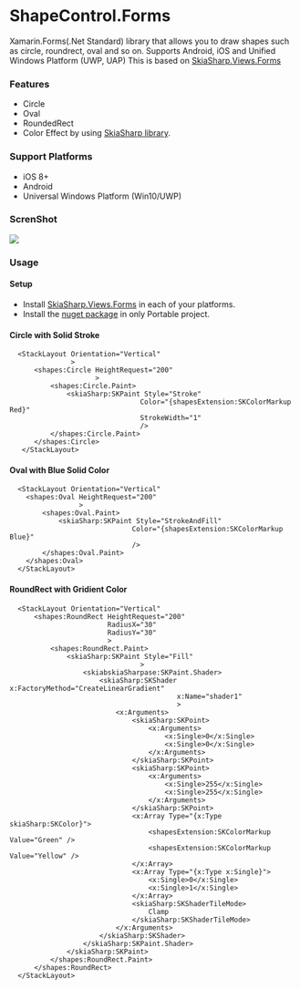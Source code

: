 # ShapeControl.Forms

Xamarin.Forms(.Net Standard) library that allows you to draw shapes such as circle, roundrect, oval and so on.
Supports Android, iOS and Unified Windows Platform (UWP, UAP)
This is based on [SkiaSharp.Views.Forms](https://www.nuget.org/packages/SkiaSharp.Views.Forms)

### Features

* Circle
* Oval
* RoundedRect
* Color Effect by using [SkiaSharp library](https://www.nuget.org/packages/SkiaSharp.Views.Forms).

### Support Platforms

* iOS 8+
* Android
* Universal Windows Platform (Win10/UWP)

### ScrenShot

<img src="ScreenShots/IMG_1113.PNG" />

### Usage

#### Setup

* Install [SkiaSharp.Views.Forms](https://www.nuget.org/packages/SkiaSharp.Views.Forms) in each of your platforms.
* Install the [nuget package](https://www.nuget.org/packages/ShapeControl.Forms/) in only Portable project.

#### Circle with Solid Stroke

```
  <StackLayout Orientation="Vertical"
               >
      <shapes:Circle HeightRequest="200"
                     >
          <shapes:Circle.Paint>
              <skiaSharp:SKPaint Style="Stroke"
                                Color="{shapesExtension:SKColorMarkup Red}"
                                StrokeWidth="1"
                                />
          </shapes:Circle.Paint>
      </shapes:Circle>
   </StackLayout>
```

#### Oval with Blue Solid Color

```
  <StackLayout Orientation="Vertical"
    <shapes:Oval HeightRequest="200"
                 >
        <shapes:Oval.Paint>
            <skiaSharp:SKPaint Style="StrokeAndFill"
                              Color="{shapesExtension:SKColorMarkup Blue}"
                              />
        </shapes:Oval.Paint>
    </shapes:Oval>
  </StackLayout>
```

#### RoundRect with Gridient Color

```
  <StackLayout Orientation="Vertical"
      <shapes:RoundRect HeightRequest="200"
                        RadiusX="30"
                        RadiusY="30"
                        >
          <shapes:RoundRect.Paint>
              <skiaSharp:SKPaint Style="Fill"
                                >
                  <skiabskiaSharpase:SKPaint.Shader>
                      <skiaSharp:SKShader x:FactoryMethod="CreateLinearGradient"
                                         x:Name="shader1"
                                         >
                          <x:Arguments>
                              <skiaSharp:SKPoint>
                                  <x:Arguments>
                                      <x:Single>0</x:Single>
                                      <x:Single>0</x:Single>
                                  </x:Arguments>
                              </skiaSharp:SKPoint>
                              <skiaSharp:SKPoint>
                                  <x:Arguments>
                                      <x:Single>255</x:Single>
                                      <x:Single>255</x:Single>
                                  </x:Arguments>
                              </skiaSharp:SKPoint>
                              <x:Array Type="{x:Type skiaSharp:SKColor}">
                                  <shapesExtension:SKColorMarkup Value="Green" />
                                  <shapesExtension:SKColorMarkup Value="Yellow" />
                              </x:Array>
                              <x:Array Type="{x:Type x:Single}">
                                  <x:Single>0</x:Single>
                                  <x:Single>1</x:Single>
                              </x:Array>
                              <skiaSharp:SKShaderTileMode>
                                  Clamp
                              </skiaSharp:SKShaderTileMode>
                          </x:Arguments>
                      </skiaSharp:SKShader>
                  </skiaSharp:SKPaint.Shader>
              </skiaSharp:SKPaint>
          </shapes:RoundRect.Paint>
      </shapes:RoundRect>
  </StackLayout>
```
